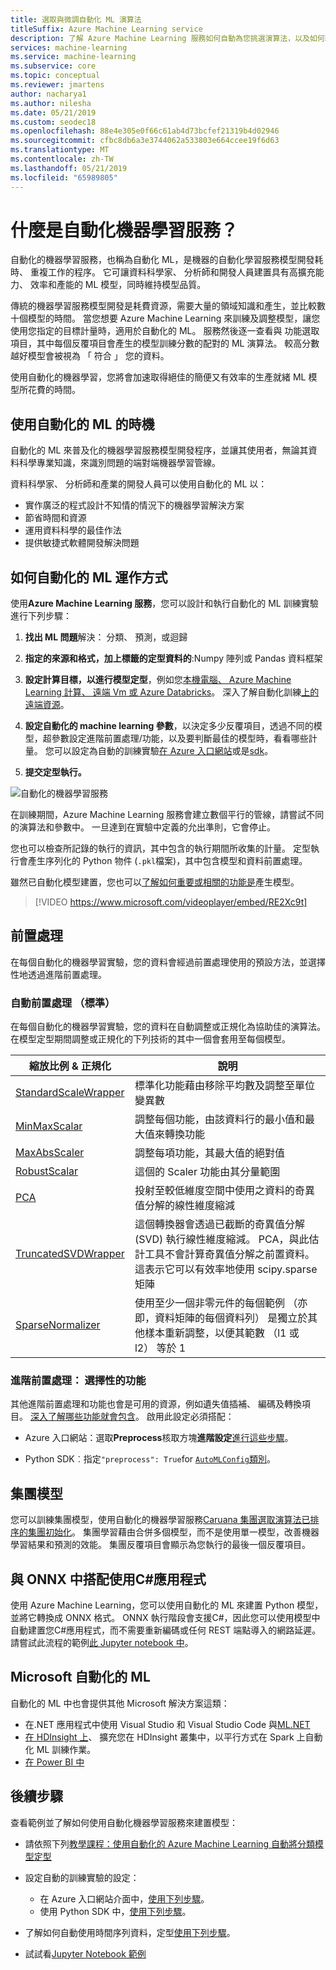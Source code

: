 ```yaml
---
title: 選取與微調自動化 ML 演算法
titleSuffix: Azure Machine Learning service
description: 了解 Azure Machine Learning 服務如何自動為您挑選演算法，以及如何藉由使用您提供來為模型選取最佳演算法的參數與準則，從其中產生模型來節省您的時間。
services: machine-learning
ms.service: machine-learning
ms.subservice: core
ms.topic: conceptual
ms.reviewer: jmartens
author: nacharya1
ms.author: nilesha
ms.date: 05/21/2019
ms.custom: seodec18
ms.openlocfilehash: 88e4e305e0f66c61ab4d73bcfef21319b4d02946
ms.sourcegitcommit: cfbc8db6a3e3744062a533803e664ccee19f6d63
ms.translationtype: MT
ms.contentlocale: zh-TW
ms.lasthandoff: 05/21/2019
ms.locfileid: "65989805"
---
```

# <a name="what-is-automated-machine-learning"></a>什麼是自動化機器學習服務？

自動化的機器學習服務，也稱為自動化 ML，是機器的自動化學習服務模型開發耗時、 重複工作的程序。 它可讓資料科學家、 分析師和開發人員建置具有高擴充能力、 效率和產能的 ML 模型，同時維持模型品質。

傳統的機器學習服務模型開發是耗費資源，需要大量的領域知識和產生，並比較數十個模型的時間。 當您想要 Azure Machine Learning 來訓練及調整模型，讓您使用您指定的目標計量時，適用於自動化的 ML。 服務然後逐一查看與 功能選取項目，其中每個反覆項目會產生的模型訓練分數的配對的 ML 演算法。 較高分數越好模型會被視為 「 符合 」 您的資料。

使用自動化的機器學習，您將會加速取得絕佳的簡便又有效率的生產就緒 ML 模型所花費的時間。

## <a name="when-to-use-automated-ml"></a>使用自動化的 ML 的時機

自動化的 ML 來普及化的機器學習服務模型開發程序，並讓其使用者，無論其資料科學專業知識，來識別問題的端對端機器學習管線。

資料科學家、 分析師和產業的開發人員可以使用自動化的 ML 以：

+ 實作廣泛的程式設計不知情的情況下的機器學習解決方案
+ 節省時間和資源
+ 運用資料科學的最佳作法
+ 提供敏捷式軟體開發解決問題

## <a name="how-automated-ml-works"></a>如何自動化的 ML 運作方式

使用**Azure Machine Learning 服務**，您可以設計和執行自動化的 ML 訓練實驗進行下列步驟：

1. **找出 ML 問題**解決： 分類、 預測，或迴歸

1. **指定的來源和格式，加上標籤的定型資料的**:Numpy 陣列或 Pandas 資料框架

1. **設定計算目標，以進行模型定型**，例如您[本機電腦、 Azure Machine Learning 計算、 遠端 Vm 或 Azure Databricks](how-to-set-up-training-targets.md)。  深入了解自動化訓練[上的遠端資源](how-to-auto-train-remote.md)。

1. **設定自動化的 machine learning 參數**，以決定多少反覆項目，透過不同的模型，超參數設定進階前置處理/功能，以及要判斷最佳的模型時，看看哪些計量。  您可以設定為自動的訓練實驗[在 Azure 入口網站](how-to-create-portal-experiments.md)或是[sdk](how-to-configure-auto-train.md)。

1. **提交定型執行。**

  ![自動化的機器學習服務](./media/how-to-automated-ml/automl-concept-diagram.png)

在訓練期間，Azure Machine Learning 服務會建立數個平行的管線，請嘗試不同的演算法和參數中。 一旦達到在實驗中定義的允出準則，它會停止。

您也可以檢查所記錄的執行的資訊，其中包含的執行期間所收集的計量。 定型執行會產生序列化的 Python 物件 (`.pkl`檔案)，其中包含模型和資料前置處理。

雖然已自動化模型建置，您也可以[了解如何重要或相關的功能是](how-to-configure-auto-train.md#explain)產生模型。

> [!VIDEO https://www.microsoft.com/videoplayer/embed/RE2Xc9t]

<a name="preprocess"></a>

## <a name="preprocessing"></a>前置處理

在每個自動化的機器學習實驗，您的資料會經過前置處理使用的預設方法，並選擇性地透過進階前置處理。

### <a name="automatic-preprocessing-standard"></a>自動前置處理 （標準）

在每個自動化的機器學習實驗，您的資料在自動調整或正規化為協助佳的演算法。  在模型定型期間調整或正規化的下列技術的其中一個會套用至每個模型。

|縮放比例&nbsp;&&nbsp;正規化| 說明 |
| ------------- | ------------- |
| [StandardScaleWrapper](https://scikit-learn.org/stable/modules/generated/sklearn.preprocessing.StandardScaler.html)  | 標準化功能藉由移除平均數及調整至單位變異數  |
| [MinMaxScalar](https://scikit-learn.org/stable/modules/generated/sklearn.preprocessing.MinMaxScaler.html)  | 調整每個功能，由該資料行的最小值和最大值來轉換功能  |
| [MaxAbsScaler](https://scikit-learn.org/stable/modules/generated/sklearn.preprocessing.MaxAbsScaler.html#sklearn.preprocessing.MaxAbsScaler) |調整每項功能，其最大值的絕對值 |
| [RobustScalar](https://scikit-learn.org/stable/modules/generated/sklearn.preprocessing.RobustScaler.html) |這個的 Scaler 功能由其分量範圍 |
| [PCA](https://scikit-learn.org/stable/modules/generated/sklearn.decomposition.PCA.html) |投射至較低維度空間中使用之資料的奇異值分解的線性維度縮減 |
| [TruncatedSVDWrapper](https://scikit-learn.org/stable/modules/generated/sklearn.decomposition.TruncatedSVD.html) |這個轉換器會透過已截斷的奇異值分解 (SVD) 執行線性維度縮減。 PCA，與此估計工具不會計算奇異值分解之前置資料。 這表示它可以有效率地使用 scipy.sparse 矩陣 |
| [SparseNormalizer](https://scikit-learn.org/stable/modules/generated/sklearn.preprocessing.Normalizer.html) | 使用至少一個非零元件的每個範例 （亦即，資料矩陣的每個資料列） 是獨立於其他樣本重新調整，以便其範數 （l1 或 l2） 等於 1 |

### <a name="advanced-preprocessing-optional-featurization"></a>進階前置處理： 選擇性的功能

其他進階前置處理和功能也會是可用的資源，例如遺失值插補、 編碼及轉換項目。 [深入了解哪些功能就會包含](how-to-create-portal-experiments.md#preprocess)。 啟用此設定必須搭配：

+ Azure 入口網站：選取**Preprocess**核取方塊**進階設定**[進行這些步驟](how-to-create-portal-experiments.md)。

+ Python SDK︰指定`"preprocess": True`for [ `AutoMLConfig`類別](https://docs.microsoft.com/python/api/azureml-train-automl/azureml.train.automl.automlconfig?view=azure-ml-py)。

## <a name="ensemble-models"></a>集團模型

您可以訓練集團模型，使用自動化的機器學習服務[Caruana 集團選取演算法已排序的集團初始化](http://www.niculescu-mizil.org/papers/shotgun.icml04.revised.rev2.pdf)。 集團學習藉由合併多個模型，而不是使用單一模型，改善機器學習結果和預測的效能。 集團反覆項目會顯示為您執行的最後一個反覆項目。

## <a name="use-with-onnx-in-c-apps"></a>與 ONNX 中搭配使用C#應用程式

使用 Azure Machine Learning，您可以使用自動化的 ML 來建置 Python 模型，並將它轉換成 ONNX 格式。 ONNX 執行階段會支援C#，因此您可以使用模型中自動建置您C#應用程式，而不需要重新編碼或任何 REST 端點導入的網路延遲。 請嘗試此流程的範例[此 Jupyter notebook 中](https://github.com/Azure/MachineLearningNotebooks/blob/master/how-to-use-azureml/automated-machine-learning/classification-with-onnx/auto-ml-classification-with-onnx.ipynb)。

## <a name="automated-ml-across-microsoft"></a>Microsoft 自動化的 ML

自動化的 ML 中也會提供其他 Microsoft 解決方案這類：

+ 在.NET 應用程式中使用 Visual Studio 和 Visual Studio Code 與[ML.NET](https://docs.microsoft.com/dotnet/machine-learning/automl-overview)
+ [在 HDInsight 上](../../hdinsight/spark/apache-spark-run-machine-learning-automl.md)、 擴充您在 HDInsight 叢集中，以平行方式在 Spark 上自動化 ML 訓練作業。
+ [在 Power BI 中](https://docs.microsoft.com/power-bi/service-machine-learning-automated)

## <a name="next-steps"></a>後續步驟

查看範例並了解如何使用自動化機器學習服務來建置模型：

+ 請依照下列[教學課程：使用自動化的 Azure Machine Learning 自動將分類模型定型](tutorial-auto-train-models.md)

+ 設定自動的訓練實驗的設定：
  + 在 Azure 入口網站介面中，[使用下列步驟](how-to-create-portal-experiments.md)。
  + 使用 Python SDK 中，[使用下列步驟](how-to-configure-auto-train.md)。
  
+ 了解如何自動使用時間序列資料，定型[使用下列步驟](how-to-auto-train-forecast.md)。

+ 試試看[Jupyter Notebook 範例](https://github.com/Azure/MachineLearningNotebooks/blob/master/how-to-use-azureml/automated-machine-learning/)
